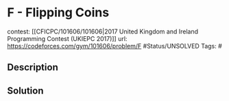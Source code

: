 # F - Flipping Coins

contest: [[CFICPC/101606/101606|2017 United Kingdom and Ireland Programming Contest (UKIEPC 2017)]]
url: https://codeforces.com/gym/101606/problem/F
#Status/UNSOLVED
Tags: #

## Description

## Solution

